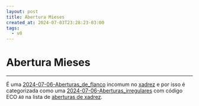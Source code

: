 ```yaml
---
layout: post
title: Abertura Mieses
created_at: 2024-07-03T23:28:23-03:00
tags:
  - v0
---
```

# Abertura Mieses
----

É uma [2024-07-06-Aberturas_de_flanco](2024-07-06-Aberturas_de_flanco.md) incomum no [xadrez](2024-07-06-Xadrez.md) e por isso é categorizada como uma [2024-07-06-Aberturas_irregulares](2024-07-06-Aberturas_irregulares.md) com código ECO `A0` na lista de [aberturas de xadrez](2024-07-06-Aberturas_de_xadrez.md).